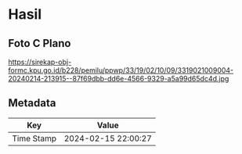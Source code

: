 # Hasil

## Foto C Plano

https://sirekap-obj-formc.kpu.go.id/b228/pemilu/ppwp/33/19/02/10/09/3319021009004-20240214-213915--87f69dbb-dd6e-4566-9329-a5a99d65dc4d.jpg


## Metadata

| Key        | Value               |
| ---------- | ------------------- |
| Time Stamp | 2024-02-15 22:00:27 |



